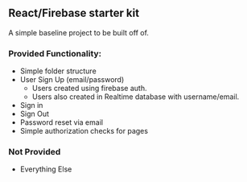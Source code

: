 ## React/Firebase starter kit

A simple baseline project to be built off of.

### Provided Functionality:
* Simple folder structure
* User Sign Up (email/password)
  * Users created using firebase auth.
  * Users also created in Realtime database with username/email.
* Sign in
* Sign Out
* Password reset via email 
* Simple authorization checks for pages

### Not Provided
* Everything Else